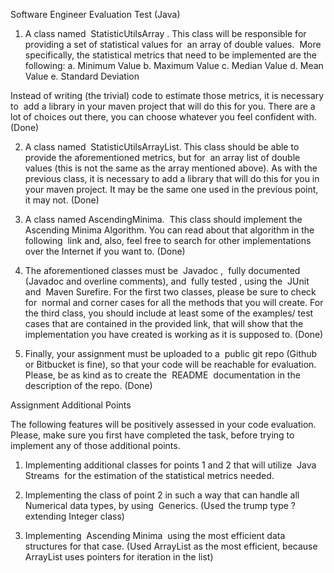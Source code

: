 Software Engineer Evaluation Test (Java)

1. A class named ​ StatisticUtilsArray​ . This class will be responsible for providing a set of
statistical values for ​ an array of double values. ​ More specifically, the statistical
metrics that need to be implemented are the following:
a. Minimum Value
b. Maximum Value
c. Median Value
d. Mean Value
e. Standard Deviation

Instead of writing (the trivial) code to estimate those metrics, it is necessary to ​ add a
library in your maven project that will do this for you​. There are a lot of choices out
there, you can choose whatever you feel confident with. (Done)

2. A class named ​ StatisticUtilsArrayList​. This class should be able to provide the
aforementioned metrics, but for ​ an array list of double values (this is not the same
as the array mentioned above)​. As with the previous class, it is necessary to add a
library that will do this for you in your maven project. It may be the same one used in
the previous point, it may not. (Done)

3. A class named AscendingMinima. ​ This class should implement the Ascending Minima
Algorithm. You can read about that algorithm in the following ​ link and, also, feel free
to search for other implementations over the Internet if you want to. (Done)

4. The aforementioned classes must be ​ Javadoc​ , ​ fully documented (Javadoc and
overline comments), and ​ fully tested​ , using the ​ JUnit ​ and ​ Maven Surefire.
For the first two classes, please be sure to check for ​ normal and corner cases for all
the methods that you will create. For the third class, you should include at least some
of the examples/ test cases that are contained in the provided link, that will show that
the implementation you have created is working as it is supposed to. (Done)

5. Finally, your assignment must be uploaded to a ​ public git repo (Github or Bitbucket is
fine), so that your code will be reachable for evaluation. Please, be as kind as to create
the ​ README ​ documentation in the description of the repo. (Done)

Assignment Additional Points

The following features will be positively assessed in your code evaluation. Please, make sure
you first have completed the task, before trying to implement any of those additional points.

1. Implementing additional classes for points 1 and 2 that will utilize ​ Java Streams ​ for
the estimation of the statistical metrics needed.

2. Implementing the class of point 2 in such a way that can handle all Numerical data
types, by using ​ Generics​. (Used the trump type ? extending Integer class)

3. Implementing ​ Ascending Minima ​ using the most efficient data structures for that
case. (Used ArrayList as the most efficient, because ArrayList uses pointers for iteration in the list)
